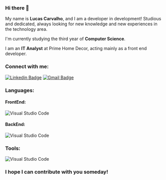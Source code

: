 ### Hi there 👋

My name is **Lucas Carvalho**, and I am a developer in development! Studious and dedicated, always looking for new knowledge and new experiences in the technology area.

I'm currently studying the third year of **Computer Science**.

I am an **IT Analyst** at Prime Home Decor, acting mainly as a front end developer.

### Connect with me:
<a href="https://www.linkedin.com/in/dev-lucas-carvalho/" target="_blank"><img src="https://i.imgur.com/cQZE8C8.png" alt="Linkedin Badge" /></a>
<a href="mailto:lucashms.carvalho@gmail.com" target="_blank"><img src="https://i.imgur.com/wOdadgd.png" alt="Gmail Badge" /></a>

### Languages:
<h4>FrontEnd:</h4>
<img src="https://i.imgur.com/pewfrcI.png" alt="Visual Studio Code" />
<h4>BackEnd:</h4>
<img src="https://i.imgur.com/pewfrcI.png" alt="Visual Studio Code" />
<h3>Tools:</h3>
<img src="https://i.imgur.com/pewfrcI.png" alt="Visual Studio Code" />

### I hope I can contribute with you someday!
